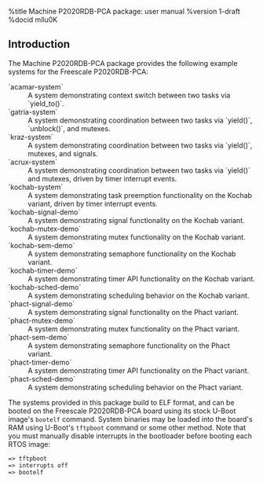 <!---
eChronos Real-Time Operating System
Copyright (C) 2015  National ICT Australia Limited (NICTA), ABN 62 102 206 173.

This program is free software: you can redistribute it and/or modify
it under the terms of the GNU Affero General Public License as published by
the Free Software Foundation, version 3, provided that these additional
terms apply under section 7:

  No right, title or interest in or to any trade mark, service mark, logo
  or trade name of of National ICT Australia Limited, ABN 62 102 206 173
  ("NICTA") or its licensors is granted. Modified versions of the Program
  must be plainly marked as such, and must not be distributed using
  "eChronos" as a trade mark or product name, or misrepresented as being
  the original Program.

This program is distributed in the hope that it will be useful,
but WITHOUT ANY WARRANTY; without even the implied warranty of
MERCHANTABILITY or FITNESS FOR A PARTICULAR PURPOSE.  See the
GNU Affero General Public License for more details.

You should have received a copy of the GNU Affero General Public License
along with this program.  If not, see <http://www.gnu.org/licenses/>.

@TAG(NICTA_DOC_AGPL)
  -->

%title Machine P2020RDB-PCA package: user manual
%version 1-draft
%docid mllu0K

Introduction
-------------

The Machine P2020RDB-PCA package provides the following example systems for the Freescale P2020RDB-PCA:

<dl>
  <dt>`acamar-system`</dt>
  <dd>A system demonstrating context switch between two tasks via `yield_to()`.</dd>

  <dt>`gatria-system`</dt>
  <dd>A system demonstrating coordination between two tasks via `yield()`, `unblock()`, and mutexes.</dd>

  <dt>`kraz-system`</dt>
  <dd>A system demonstrating coordination between two tasks via `yield()`, mutexes, and signals.</dd>

  <dt>`acrux-system`</dt>
  <dd>A system demonstrating coordination between two tasks via `yield()` and mutexes, driven by timer interrupt events.</dd>

  <dt>`kochab-system`</dt>
  <dd>A system demonstrating task preemption functionality on the Kochab variant, driven by timer interrupt events.</dd>

  <dt>`kochab-signal-demo`</dt>
  <dd>A system demonstrating signal functionality on the Kochab variant.</dd>

  <dt>`kochab-mutex-demo`</dt>
  <dd>A system demonstrating mutex functionality on the Kochab variant.</dd>

  <dt>`kochab-sem-demo`</dt>
  <dd>A system demonstrating semaphore functionality on the Kochab variant.</dd>

  <dt>`kochab-timer-demo`</dt>
  <dd>A system demonstrating timer API functionality on the Kochab variant.</dd>

  <dt>`kochab-sched-demo`</dt>
  <dd>A system demonstrating scheduling behavior on the Kochab variant.</dd>

  <dt>`phact-signal-demo`</dt>
  <dd>A system demonstrating signal functionality on the Phact variant.</dd>

  <dt>`phact-mutex-demo`</dt>
  <dd>A system demonstrating mutex functionality on the Phact variant.</dd>

  <dt>`phact-sem-demo`</dt>
  <dd>A system demonstrating semaphore functionality on the Phact variant.</dd>

  <dt>`phact-timer-demo`</dt>
  <dd>A system demonstrating timer API functionality on the Phact variant.</dd>

  <dt>`phact-sched-demo`</dt>
  <dd>A system demonstrating scheduling behavior on the Phact variant.</dd>
</dl>

The systems provided in this package build to ELF format, and can be booted on the Freescale P2020RDB-PCA board using its stock U-Boot image's `bootelf` command.
System binaries may be loaded into the board's RAM using U-Boot's `tftpboot` command or some other method.
Note that you must manually disable interrupts in the bootloader before booting each RTOS image:

    => tftpboot
    => interrupts off
    => bootelf
